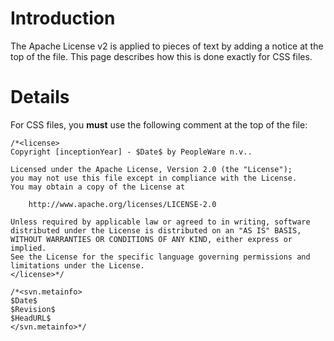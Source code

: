 # Introduction #

The Apache License v2 is applied to pieces of text by adding a notice at the top of the file. This page describes how this is done exactly for CSS files.

# Details #

For CSS files, you **must** use the following comment at the top of the file:
```
/*<license>
Copyright [inceptionYear] - $Date$ by PeopleWare n.v..

Licensed under the Apache License, Version 2.0 (the "License");
you may not use this file except in compliance with the License.
You may obtain a copy of the License at

    http://www.apache.org/licenses/LICENSE-2.0

Unless required by applicable law or agreed to in writing, software
distributed under the License is distributed on an "AS IS" BASIS,
WITHOUT WARRANTIES OR CONDITIONS OF ANY KIND, either express or implied.
See the License for the specific language governing permissions and
limitations under the License.
</license>*/

/*<svn.metainfo>
$Date$
$Revision$
$HeadURL$
</svn.metainfo>*/
```
